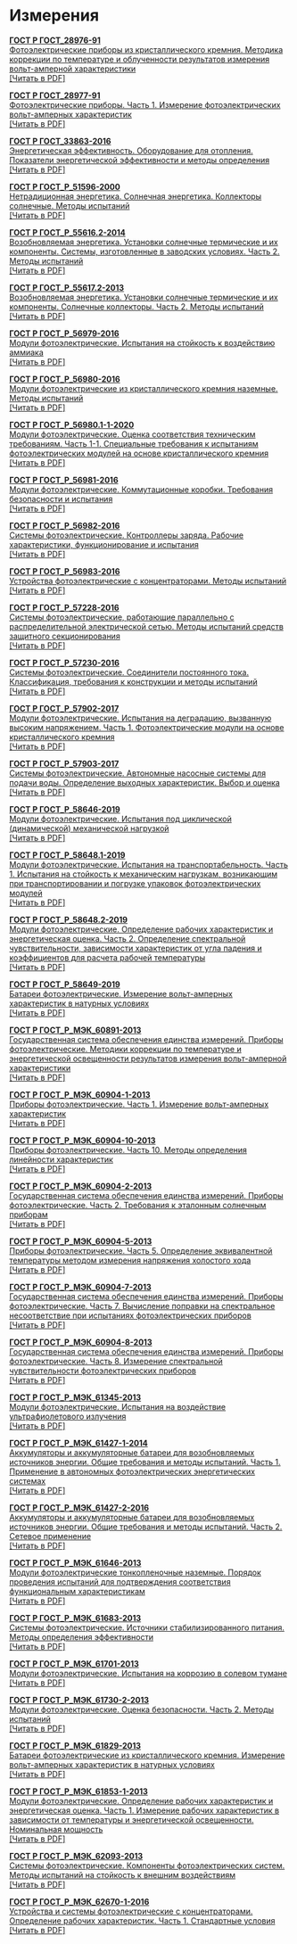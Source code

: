 # Измерения

<b>[ГОСТ Р ГОСТ_28976-91](~/gost_mds/ГОСТ_28976-91.md)</b><br/>[Фотоэлектрические приборы из кристаллического кремния. Методика коррекции по температуре и облученности результатов измерения вольт-амперной характеристики](~/gost_mds/ГОСТ_28976-91.md)<br/><a href="https://standartgost.ru/g/ГОСТ_28976-91.pdf">[Читать в PDF]</a>

<b>[ГОСТ Р ГОСТ_28977-91](~/gost_mds/ГОСТ_28977-91.md)</b><br/>[Фотоэлектрические приборы. Часть 1. Измерение фотоэлектрических вольт-амперных характеристик](~/gost_mds/ГОСТ_28977-91.md)<br/><a href="https://standartgost.ru/g/ГОСТ_28977-91.pdf">[Читать в PDF]</a>

<b>[ГОСТ Р ГОСТ_33863-2016](~/gost_mds/ГОСТ_33863-2016.md)</b><br/>[Энергетическая эффективность. Оборудование для отопления. Показатели энергетической эффективности и методы определения](~/gost_mds/ГОСТ_33863-2016.md)<br/><a href="https://standartgost.ru/g/ГОСТ_33863-2016.pdf">[Читать в PDF]</a>

<b>[ГОСТ Р ГОСТ_Р_51596-2000](~/gost_mds/ГОСТ_Р_51596-2000.md)</b><br/>[Нетрадиционная энергетика. Солнечная энергетика. Коллекторы солнечные. Методы испытаний](~/gost_mds/ГОСТ_Р_51596-2000.md)<br/><a href="https://standartgost.ru/g/ГОСТ_Р_51596-2000.pdf">[Читать в PDF]</a>

<b>[ГОСТ Р ГОСТ_Р_55616.2-2014](~/gost_mds/ГОСТ_Р_55616.2-2014.md)</b><br/>[Возобновляемая энергетика. Установки солнечные термические и их компоненты. Системы, изготовленные в заводских условиях. Часть 2. Методы испытаний](~/gost_mds/ГОСТ_Р_55616.2-2014.md)<br/><a href="https://standartgost.ru/g/ГОСТ_Р_55616.2-2014.pdf">[Читать в PDF]</a>

<b>[ГОСТ Р ГОСТ_Р_55617.2-2013](~/gost_mds/ГОСТ_Р_55617.2-2013.md)</b><br/>[Возобновляемая энергетика. Установки солнечные термические и их компоненты. Солнечные коллекторы. Часть 2. Методы испытаний](~/gost_mds/ГОСТ_Р_55617.2-2013.md)<br/><a href="https://standartgost.ru/g/ГОСТ_Р_55617.2-2013.pdf">[Читать в PDF]</a>

<b>[ГОСТ Р ГОСТ_Р_56979-2016](~/gost_mds/ГОСТ_Р_56979-2016.md)</b><br/>[Модули фотоэлектрические. Испытания на стойкость к воздействию аммиака](~/gost_mds/ГОСТ_Р_56979-2016.md)<br/><a href="https://standartgost.ru/g/ГОСТ_Р_56979-2016.pdf">[Читать в PDF]</a>

<b>[ГОСТ Р ГОСТ_Р_56980-2016](~/gost_mds/ГОСТ_Р_56980-2016.md)</b><br/>[Модули фотоэлектрические из кристаллического кремния наземные. Методы испытаний](~/gost_mds/ГОСТ_Р_56980-2016.md)<br/><a href="https://standartgost.ru/g/ГОСТ_Р_56980-2016.pdf">[Читать в PDF]</a>

<b>[ГОСТ Р ГОСТ_Р_56980.1-1-2020](~/gost_mds/ГОСТ_Р_56980.1-1-2020.md)</b><br/>[Модули фотоэлектрические. Оценка соответствия техническим требованиям. Часть 1-1. Специальные требования к испытаниям фотоэлектрических модулей на основе кристаллического кремния](~/gost_mds/ГОСТ_Р_56980.1-1-2020.md)<br/><a href="https://standartgost.ru/g/ГОСТ_Р_56980.1-1-2020.pdf">[Читать в PDF]</a>

<b>[ГОСТ Р ГОСТ_Р_56981-2016](~/gost_mds/ГОСТ_Р_56981-2016.md)</b><br/>[Модули фотоэлектрические. Коммутационные коробки. Требования безопасности и испытания](~/gost_mds/ГОСТ_Р_56981-2016.md)<br/><a href="https://standartgost.ru/g/ГОСТ_Р_56981-2016.pdf">[Читать в PDF]</a>

<b>[ГОСТ Р ГОСТ_Р_56982-2016](~/gost_mds/ГОСТ_Р_56982-2016.md)</b><br/>[Системы фотоэлектрические. Контроллеры заряда. Рабочие характеристики, функционирование и испытания](~/gost_mds/ГОСТ_Р_56982-2016.md)<br/><a href="https://standartgost.ru/g/ГОСТ_Р_56982-2016.pdf">[Читать в PDF]</a>

<b>[ГОСТ Р ГОСТ_Р_56983-2016](~/gost_mds/ГОСТ_Р_56983-2016.md)</b><br/>[Устройства фотоэлектрические с концентраторами. Методы испытаний](~/gost_mds/ГОСТ_Р_56983-2016.md)<br/><a href="https://standartgost.ru/g/ГОСТ_Р_56983-2016.pdf">[Читать в PDF]</a>

<b>[ГОСТ Р ГОСТ_Р_57228-2016](~/gost_mds/ГОСТ_Р_57228-2016.md)</b><br/>[Системы фотоэлектрические, работающие параллельно с распределительной электрической сетью. Методы испытаний средств защитного секционирования](~/gost_mds/ГОСТ_Р_57228-2016.md)<br/><a href="https://standartgost.ru/g/ГОСТ_Р_57228-2016.pdf">[Читать в PDF]</a>

<b>[ГОСТ Р ГОСТ_Р_57230-2016](~/gost_mds/ГОСТ_Р_57230-2016.md)</b><br/>[Системы фотоэлектрические. Соединители постоянного тока. Классификация, требования к конструкции и методы испытаний](~/gost_mds/ГОСТ_Р_57230-2016.md)<br/><a href="https://standartgost.ru/g/ГОСТ_Р_57230-2016.pdf">[Читать в PDF]</a>

<b>[ГОСТ Р ГОСТ_Р_57902-2017](~/gost_mds/ГОСТ_Р_57902-2017.md)</b><br/>[Модули фотоэлектрические. Испытания на деградацию, вызванную высоким напряжением. Часть 1. Фотоэлектрические модули на основе кристаллического кремния](~/gost_mds/ГОСТ_Р_57902-2017.md)<br/><a href="https://standartgost.ru/g/ГОСТ_Р_57902-2017.pdf">[Читать в PDF]</a>

<b>[ГОСТ Р ГОСТ_Р_57903-2017](~/gost_mds/ГОСТ_Р_57903-2017.md)</b><br/>[Системы фотоэлектрические. Автономные насосные системы для подачи воды. Определение выходных характеристик. Выбор и оценка](~/gost_mds/ГОСТ_Р_57903-2017.md)<br/><a href="https://standartgost.ru/g/ГОСТ_Р_57903-2017.pdf">[Читать в PDF]</a>

<b>[ГОСТ Р ГОСТ_Р_58646-2019](~/gost_mds/ГОСТ_Р_58646-2019.md)</b><br/>[Модули фотоэлектрические. Испытания под циклической (динамической) механической нагрузкой](~/gost_mds/ГОСТ_Р_58646-2019.md)<br/><a href="https://standartgost.ru/g/ГОСТ_Р_58646-2019.pdf">[Читать в PDF]</a>

<b>[ГОСТ Р ГОСТ_Р_58648.1-2019](~/gost_mds/ГОСТ_Р_58648.1-2019.md)</b><br/>[Модули фотоэлектрические. Испытания на транспортабельность. Часть 1. Испытания на стойкость к механическим нагрузкам, возникающим при транспортировании и погрузке упаковок фотоэлектрических модулей](~/gost_mds/ГОСТ_Р_58648.1-2019.md)<br/><a href="https://standartgost.ru/g/ГОСТ_Р_58648.1-2019.pdf">[Читать в PDF]</a>

<b>[ГОСТ Р ГОСТ_Р_58648.2-2019](~/gost_mds/ГОСТ_Р_58648.2-2019.md)</b><br/>[Модули фотоэлектрические. Определение рабочих характеристик и энергетическая оценка. Часть 2. Определение спектральной чувствительности, зависимости характеристик от угла падения и коэффициентов для расчета рабочей температуры](~/gost_mds/ГОСТ_Р_58648.2-2019.md)<br/><a href="https://standartgost.ru/g/ГОСТ_Р_58648.2-2019.pdf">[Читать в PDF]</a>

<b>[ГОСТ Р ГОСТ_Р_58649-2019](~/gost_mds/ГОСТ_Р_58649-2019.md)</b><br/>[Батареи фотоэлектрические. Измерение вольт-амперных характеристик в натурных условиях](~/gost_mds/ГОСТ_Р_58649-2019.md)<br/><a href="https://standartgost.ru/g/ГОСТ_Р_58649-2019.pdf">[Читать в PDF]</a>

<b>[ГОСТ Р ГОСТ_Р_МЭК_60891-2013](~/gost_mds/ГОСТ_Р_МЭК_60891-2013.md)</b><br/>[Государственная система обеспечения единства измерений. Приборы фотоэлектрические. Методики коррекции по температуре и энергетической освещенности результатов измерения вольт-амперной характеристики](~/gost_mds/ГОСТ_Р_МЭК_60891-2013.md)<br/><a href="https://standartgost.ru/g/ГОСТ_Р_МЭК_60891-2013.pdf">[Читать в PDF]</a>

<b>[ГОСТ Р ГОСТ_Р_МЭК_60904-1-2013](~/gost_mds/ГОСТ_Р_МЭК_60904-1-2013.md)</b><br/>[Приборы фотоэлектрические. Часть 1. Измерение вольт-амперных характеристик](~/gost_mds/ГОСТ_Р_МЭК_60904-1-2013.md)<br/><a href="https://standartgost.ru/g/ГОСТ_Р_МЭК_60904-1-2013.pdf">[Читать в PDF]</a>

<b>[ГОСТ Р ГОСТ_Р_МЭК_60904-10-2013](~/gost_mds/ГОСТ_Р_МЭК_60904-10-2013.md)</b><br/>[Приборы фотоэлектрические. Часть 10. Методы определения линейности характеристик](~/gost_mds/ГОСТ_Р_МЭК_60904-10-2013.md)<br/><a href="https://standartgost.ru/g/ГОСТ_Р_МЭК_60904-10-2013.pdf">[Читать в PDF]</a>

<b>[ГОСТ Р ГОСТ_Р_МЭК_60904-2-2013](~/gost_mds/ГОСТ_Р_МЭК_60904-2-2013.md)</b><br/>[Государственная система обеспечения единства измерений. Приборы фотоэлектрические. Часть 2. Требования к эталонным солнечным приборам](~/gost_mds/ГОСТ_Р_МЭК_60904-2-2013.md)<br/><a href="https://standartgost.ru/g/ГОСТ_Р_МЭК_60904-2-2013.pdf">[Читать в PDF]</a>

<b>[ГОСТ Р ГОСТ_Р_МЭК_60904-5-2013](~/gost_mds/ГОСТ_Р_МЭК_60904-5-2013.md)</b><br/>[Приборы фотоэлектрические. Часть 5. Определение эквивалентной температуры методом измерения напряжения холостого хода](~/gost_mds/ГОСТ_Р_МЭК_60904-5-2013.md)<br/><a href="https://standartgost.ru/g/ГОСТ_Р_МЭК_60904-5-2013.pdf">[Читать в PDF]</a>

<b>[ГОСТ Р ГОСТ_Р_МЭК_60904-7-2013](~/gost_mds/ГОСТ_Р_МЭК_60904-7-2013.md)</b><br/>[Государственная система обеспечения единства измерений. Приборы фотоэлектрические. Часть 7. Вычисление поправки на спектральное несоответствие при испытаниях фотоэлектрических приборов](~/gost_mds/ГОСТ_Р_МЭК_60904-7-2013.md)<br/><a href="https://standartgost.ru/g/ГОСТ_Р_МЭК_60904-7-2013.pdf">[Читать в PDF]</a>

<b>[ГОСТ Р ГОСТ_Р_МЭК_60904-8-2013](~/gost_mds/ГОСТ_Р_МЭК_60904-8-2013.md)</b><br/>[Государственная система обеспечения единства измерений. Приборы фотоэлектрические. Часть 8. Измерение спектральной чувствительности фотоэлектрических приборов](~/gost_mds/ГОСТ_Р_МЭК_60904-8-2013.md)<br/><a href="https://standartgost.ru/g/ГОСТ_Р_МЭК_60904-8-2013.pdf">[Читать в PDF]</a>

<b>[ГОСТ Р ГОСТ_Р_МЭК_61345-2013](~/gost_mds/ГОСТ_Р_МЭК_61345-2013.md)</b><br/>[Модули фотоэлектрические. Испытания на воздействие ультрафиолетового излучения](~/gost_mds/ГОСТ_Р_МЭК_61345-2013.md)<br/><a href="https://standartgost.ru/g/ГОСТ_Р_МЭК_61345-2013.pdf">[Читать в PDF]</a>

<b>[ГОСТ Р ГОСТ_Р_МЭК_61427-1-2014](~/gost_mds/ГОСТ_Р_МЭК_61427-1-2014.md)</b><br/>[Аккумуляторы и аккумуляторные батареи для возобновляемых источников энергии. Общие требования и методы испытаний. Часть 1. Применение в автономных фотоэлектрических энергетических системах](~/gost_mds/ГОСТ_Р_МЭК_61427-1-2014.md)<br/><a href="https://standartgost.ru/g/ГОСТ_Р_МЭК_61427-1-2014.pdf">[Читать в PDF]</a>

<b>[ГОСТ Р ГОСТ_Р_МЭК_61427-2-2016](~/gost_mds/ГОСТ_Р_МЭК_61427-2-2016.md)</b><br/>[Аккумуляторы и аккумуляторные батареи для возобновляемых источников энергии. Общие требования и методы испытаний. Часть 2. Сетевое применение](~/gost_mds/ГОСТ_Р_МЭК_61427-2-2016.md)<br/><a href="https://standartgost.ru/g/ГОСТ_Р_МЭК_61427-2-2016.pdf">[Читать в PDF]</a>

<b>[ГОСТ Р ГОСТ_Р_МЭК_61646-2013](~/gost_mds/ГОСТ_Р_МЭК_61646-2013.md)</b><br/>[Модули фотоэлектрические тонкопленочные наземные. Порядок проведения испытаний для подтверждения соответствия функциональным характеристикам](~/gost_mds/ГОСТ_Р_МЭК_61646-2013.md)<br/><a href="https://standartgost.ru/g/ГОСТ_Р_МЭК_61646-2013.pdf">[Читать в PDF]</a>

<b>[ГОСТ Р ГОСТ_Р_МЭК_61683-2013](~/gost_mds/ГОСТ_Р_МЭК_61683-2013.md)</b><br/>[Системы фотоэлектрические. Источники стабилизированного питания. Методы определения эффективности](~/gost_mds/ГОСТ_Р_МЭК_61683-2013.md)<br/><a href="https://standartgost.ru/g/ГОСТ_Р_МЭК_61683-2013.pdf">[Читать в PDF]</a>

<b>[ГОСТ Р ГОСТ_Р_МЭК_61701-2013](~/gost_mds/ГОСТ_Р_МЭК_61701-2013.md)</b><br/>[Модули фотоэлектрические. Испытания на коррозию в солевом тумане](~/gost_mds/ГОСТ_Р_МЭК_61701-2013.md)<br/><a href="https://standartgost.ru/g/ГОСТ_Р_МЭК_61701-2013.pdf">[Читать в PDF]</a>

<b>[ГОСТ Р ГОСТ_Р_МЭК_61730-2-2013](~/gost_mds/ГОСТ_Р_МЭК_61730-2-2013.md)</b><br/>[Модули фотоэлектрические. Оценка безопасности. Часть 2. Методы испытаний](~/gost_mds/ГОСТ_Р_МЭК_61730-2-2013.md)<br/><a href="https://standartgost.ru/g/ГОСТ_Р_МЭК_61730-2-2013.pdf">[Читать в PDF]</a>

<b>[ГОСТ Р ГОСТ_Р_МЭК_61829-2013](~/gost_mds/ГОСТ_Р_МЭК_61829-2013.md)</b><br/>[Батареи фотоэлектрические из кристаллического кремния. Измерение вольт-амперных характеристик в натурных условиях](~/gost_mds/ГОСТ_Р_МЭК_61829-2013.md)<br/><a href="https://standartgost.ru/g/ГОСТ_Р_МЭК_61829-2013.pdf">[Читать в PDF]</a>

<b>[ГОСТ Р ГОСТ_Р_МЭК_61853-1-2013](~/gost_mds/ГОСТ_Р_МЭК_61853-1-2013.md)</b><br/>[Модули фотоэлектрические. Определение рабочих характеристик и энергетическая оценка. Часть 1. Измерение рабочих характеристик в зависимости от температуры и энергетической освещенности. Номинальная мощность](~/gost_mds/ГОСТ_Р_МЭК_61853-1-2013.md)<br/><a href="https://standartgost.ru/g/ГОСТ_Р_МЭК_61853-1-2013.pdf">[Читать в PDF]</a>

<b>[ГОСТ Р ГОСТ_Р_МЭК_62093-2013](~/gost_mds/ГОСТ_Р_МЭК_62093-2013.md)</b><br/>[Системы фотоэлектрические. Компоненты фотоэлектрических систем. Методы испытаний на стойкость к внешним воздействиям](~/gost_mds/ГОСТ_Р_МЭК_62093-2013.md)<br/><a href="https://standartgost.ru/g/ГОСТ_Р_МЭК_62093-2013.pdf">[Читать в PDF]</a>

<b>[ГОСТ Р ГОСТ_Р_МЭК_62670-1-2016](~/gost_mds/ГОСТ_Р_МЭК_62670-1-2016.md)</b><br/>[Устройства и системы фотоэлектрические с концентраторами. Определение рабочих характеристик. Часть 1. Стандартные условия](~/gost_mds/ГОСТ_Р_МЭК_62670-1-2016.md)<br/><a href="https://standartgost.ru/g/ГОСТ_Р_МЭК_62670-1-2016.pdf">[Читать в PDF]</a>